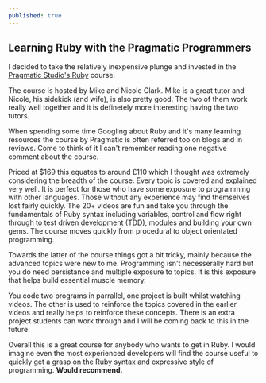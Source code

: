 ```yaml
---
published: true
---
```




## Learning Ruby with the Pragmatic Programmers

I decided to take the relatively inexpensive plunge and invested in the [Pragmatic Studio's Ruby](https://pragmaticstudio.com/ruby) course. 

The course is hosted by Mike and Nicole Clark. Mike is a great tutor and Nicole, his sidekick (and wife), is also pretty good. The two of them work really well together and it is definetely more interesting having the two tutors. 

When spending some time Googling about Ruby and it's many learning resources the course by Pragmatic is often referred too on blogs and in reviews. Come to think of it I can't remember reading one negative comment about the course.

Priced at $169 this equates to around £110 which I thought was extremely considering the breadth of the course. Every topic is covered and explained very well. It is perfect for those who have some exposure to programming with other languages. Those without any experience may find themselves lost fairly quickly. The 20+ videos are fun and take you through the fundamentals of Ruby syntax including variables, control and flow right through to test driven development (TDD), modules and building your own gems. The course moves quickly from procedural to object orientated programming.

Towards the latter of the course things got a bit tricky, mainly because the advanced topics were new to me. Programming isn't necesserally hard but you do need persistance and multiple exposure to topics. It is this exposure that helps build essential muscle memory.

You code two programs in parrallel, one project is built whilst watching videos. The other is used to reinforce the topics covered in the earlier videos and really helps to reinforce these concepts. There is an extra project students can work through and I will be coming back to this in the future.

Overall this is a great course for anybody who wants to get in Ruby. I would imagine even the most experienced developers will find the course useful to quickly get a grasp on the Ruby syntax and expressive style of programming. **Would recommend.**

